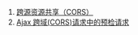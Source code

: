 1. [跨源资源共享（CORS）](https://developer.mozilla.org/zh-CN/docs/Web/HTTP/CORS)
2. [Ajax 跨域(CORS)请求中的预检请求](https://www.e-learn.cn/topic/3466812)